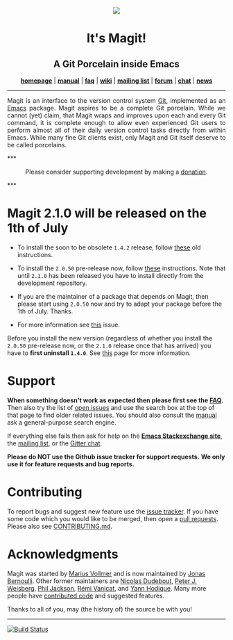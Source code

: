 <a href="#readme"></a>
<p align="center"><img src="http://magit.vc/img/magit.png"/></p>
<h1 align="center">It's Magit!</h1>
<h2 align="center">A Git Porcelain inside Emacs</h2>
<p align="center">
  <a href="http://magit.vc"><b>homepage</b></a> |
  <a href="http://magit.vc/manual"><b>manual</b></a> |
  <a href="http://magit.vc/manual/magit/FAQ.html"><b>faq</b></a> |
  <a href="https://github.com/magit/magit/wiki"><b>wiki</b></a> |
  <a href="https://groups.google.com/forum/?fromgroups#!forum/magit"><b>mailing list</b></a> |
  <a href="http://emacs.stackexchange.com/questions/tagged/magit"><b>forum</b></a> |
  <a href="https://gitter.im/magit/magit"><b>chat</b></a> |
  <a href="https://twitter.com/magit_emacs"><b>news</b></a>
</p>

***
<p align="justify">
  Magit is an interface to the version control system
  <a href="http://git-scm.com">Git</a>, implemented as an
  <a href="http://www.gnu.org/software/emacs">Emacs</a> package.
  Magit aspires to be a complete Git porcelain.  While we cannot
  (yet) claim, that Magit wraps and improves upon each and every Git
  command, it is complete enough to allow even experienced Git users
  to perform almost all of their daily version control tasks directly
  from within Emacs.  While many fine Git clients exist, only Magit
  and Git itself deserve to be called porcelains.
</p>
***

<p align="center">
  Please consider supporting development by making a
  <a href="http://magit.vc/donations.html">donation</a>.
</p>
***

Magit 2.1.0 will be released on the 1th of July
===============================================

- To install the soon to be obsolete `1.4.2` release, follow
  [these](https://github.com/magit/magit/wiki/Installation) old
  instructions.

- To install the `2.0.50` pre-release now, follow [these](install)
  instructions.  Note that until `2.1.0` has been released you have
  to install directly from the development repository.

- If you are the maintainer of a package that depends on Magit, then
  please start using `2.0.50` now and try to adapt your package before
  the 1th of July.  Thanks.

- For more information see [this][roadmap] issue.

Before you install the new version (regardless of whether you install
the `2.0.50` pre-release now, or the `2.1.0` release once that has
arrived) you have to **first uninstall `1.4.0`**.  See [this][update]
page for more information.

Support
=======

**When something doesn't work as expected then please first see the
[FAQ][faq].** Then also try the list of [open issues][issues] and use
the search box at the top of that page to find older related issues.
You should also consult the [manual][manual] ask a general-purpose
search engine.

If everything else fails then ask for help on the
**[Emacs Stackexchange site][forum]**, the
[mailing list][list], or the
[Gitter chat][chat].

**Please do NOT use the Github issue tracker for support requests.**
**We only use it for feature requests and bug reports.**

Contributing
============

To report bugs and suggest new feature use the
[issue tracker][issues].  If you have some code which you would like
to be merged, then open a [pull requests][pulls]. Please also see
[CONTRIBUTING.md][contrib].

Acknowledgments
===============

Magit was started by [Marius Vollmer][marius] and is now maintained
by [Jonas Bernoulli][jonas].  Other former maintainers are
[Nicolas Dudebout][nicolas], [Peter J. Weisberg][peter],
[Phil Jackson][phil], [Rémi Vanicat][remi], and [Yann Hodique][yann].
Many more people have [contributed code][contributors] and suggested
features.

Thanks to all of you, may (the history of) the source be with you!

***
[![Build Status](https://travis-ci.org/magit/magit.svg?branch=master)](https://travis-ci.org/magit/magit)


[contrib]: https://github.com/magit/magit/blob/next/CONTRIBUTING.md
[issues]:  https://github.com/magit/magit/issues
[pulls]:   https://github.com/magit/magit/pulls
[roadmap]: https://github.com/magit/magit/issues/1645

[contributors]: http://magit.vc/stats/authors.html
[donations]:    http://magit.vc/donations.html
[faq]:          http://magit.vc/manual/magit/FAQ.html
[install]:      http://magit.vc/manual/magit/Installation.html
[manual]:       http://magit.vc/manual
[update]:       http://magit.vc/manual/magit/Updating-from-an-older-release.html

[forum]: http://emacs.stackexchange.com/questions/tagged/magit
[chat]:  https://gitter.im/magit/magit
[list]:  https://groups.google.com/forum/?fromgroups#!forum/magit

[emacs]: http://www.gnu.org/software/emacs
[git]:   http://git-scm.com

[jonas]:   http://emacsair.me
[marius]:  https://github.com/mvollmer
[nicolas]: http://dudebout.com
[peter]:   https://github.com/pjweisberg
[phil]:    https://github.com/philjackson
[remi]:    https://github.com/vanicat
[yann]:    http://www.hodique.info
